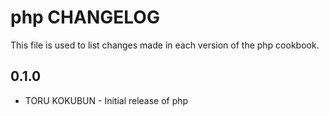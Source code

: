 php CHANGELOG
=============

This file is used to list changes made in each version of the php cookbook.

0.1.0
-----
- TORU KOKUBUN - Initial release of php


